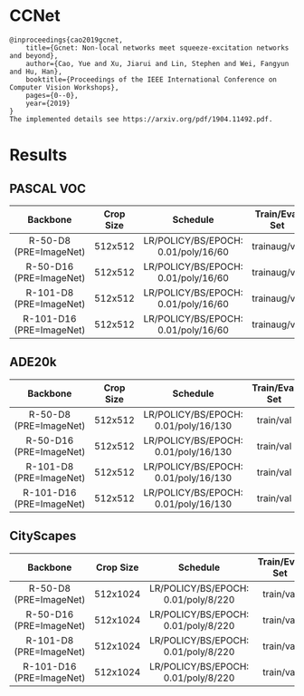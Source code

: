 # CCNet
```
@inproceedings{cao2019gcnet,
    title={Gcnet: Non-local networks meet squeeze-excitation networks and beyond},
    author={Cao, Yue and Xu, Jiarui and Lin, Stephen and Wei, Fangyun and Hu, Han},
    booktitle={Proceedings of the IEEE International Conference on Computer Vision Workshops},
    pages={0--0},
    year={2019}
}
The implemented details see https://arxiv.org/pdf/1904.11492.pdf.
```


# Results

## PASCAL VOC
| Backbone                 | Crop Size  | Schedule                             | Train/Eval Set  | mIoU   | Download    |
| :-:                      | :-:        | :-:                                  | :-:             | :-:    | :-:         |
| R-50-D8 (PRE=ImageNet)   | 512x512    | LR/POLICY/BS/EPOCH: 0.01/poly/16/60  | trainaug/val    | -      | -           |
| R-50-D16 (PRE=ImageNet)  | 512x512    | LR/POLICY/BS/EPOCH: 0.01/poly/16/60  | trainaug/val    | -      | -           |
| R-101-D8 (PRE=ImageNet)  | 512x512    | LR/POLICY/BS/EPOCH: 0.01/poly/16/60  | trainaug/val    | -      | -           |
| R-101-D16 (PRE=ImageNet) | 512x512    | LR/POLICY/BS/EPOCH: 0.01/poly/16/60  | trainaug/val    | -      | -           |

## ADE20k
| Backbone                 | Crop Size  | Schedule                             | Train/Eval Set  | mIoU   | Download    |
| :-:                      | :-:        | :-:                                  | :-:             | :-:    | :-:         |
| R-50-D8 (PRE=ImageNet)   | 512x512    | LR/POLICY/BS/EPOCH: 0.01/poly/16/130 | train/val       | -      | -           |
| R-50-D16 (PRE=ImageNet)  | 512x512    | LR/POLICY/BS/EPOCH: 0.01/poly/16/130 | train/val       | -      | -           |
| R-101-D8 (PRE=ImageNet)  | 512x512    | LR/POLICY/BS/EPOCH: 0.01/poly/16/130 | train/val       | 44.19% | -           |
| R-101-D16 (PRE=ImageNet) | 512x512    | LR/POLICY/BS/EPOCH: 0.01/poly/16/130 | train/val       | -      | -           |

## CityScapes
| Backbone                 | Crop Size  | Schedule                             | Train/Eval Set  | mIoU   | Download    |
| :-:                      | :-:        | :-:                                  | :-:             | :-:    | :-:         |
| R-50-D8 (PRE=ImageNet)   | 512x1024   | LR/POLICY/BS/EPOCH: 0.01/poly/8/220  | train/val       | -      | -           |
| R-50-D16 (PRE=ImageNet)  | 512x1024   | LR/POLICY/BS/EPOCH: 0.01/poly/8/220  | train/val       | -      | -           |
| R-101-D8 (PRE=ImageNet)  | 512x1024   | LR/POLICY/BS/EPOCH: 0.01/poly/8/220  | train/val       | -      | -           |
| R-101-D16 (PRE=ImageNet) | 512x1024   | LR/POLICY/BS/EPOCH: 0.01/poly/8/220  | train/val       | -      | -           |